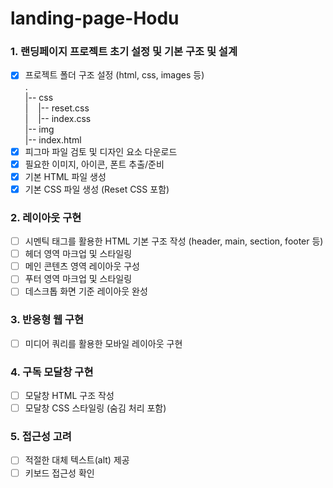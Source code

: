 # landing-page-Hodu

### 1. 랜딩페이지 프로젝트 초기 설정 및 **기본 구조 및 설계**

- [x]  프로젝트 폴더 구조 설정 (html, css, images 등)   
    .   
    |-- css    
    |&nbsp;&nbsp;&nbsp;&nbsp;|-- reset.css    
    |&nbsp;&nbsp;&nbsp;&nbsp;|-- index.css     
    |-- img     
    |-- index.html   
- [x]  피그마 파일 검토 및 디자인 요소 다운로드   
- [x]  필요한 이미지, 아이콘, 폰트 추출/준비   
- [x]  기본 HTML 파일 생성   
- [x]  기본 CSS 파일 생성 (Reset CSS 포함)   

### **2. 레이아웃 구현**

- [ ]  시멘틱 태그를 활용한 HTML 기본 구조 작성 (header, main, section, footer 등)   
- [ ]  헤더 영역 마크업 및 스타일링   
- [ ]  메인 콘텐츠 영역 레이아웃 구성   
- [ ]  푸터 영역 마크업 및 스타일링   
- [ ]  데스크톱 화면 기준 레이아웃 완성   

### **3. 반응형 웹 구현**

- [ ]  미디어 쿼리를 활용한 모바일 레이아웃 구현   

### **4. 구독 모달창 구현**

- [ ]  모달창 HTML 구조 작성   
- [ ]  모달창 CSS 스타일링 (숨김 처리 포함)   

### **5. 접근성 고려**

- [ ]  적절한 대체 텍스트(alt) 제공   
- [ ]  키보드 접근성 확인   